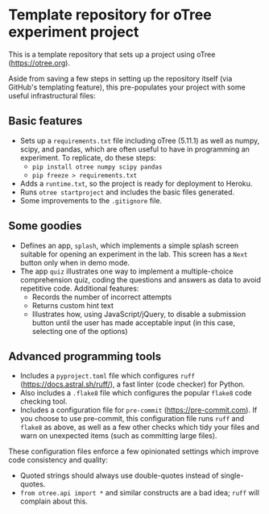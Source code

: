 # Template repository for oTree experiment project

This is a template repository that sets up a project using oTree (https://otree.org).

Aside from saving a few steps in setting up the repository itself (via GitHub's templating feature),
this pre-populates your project with some useful infrastructural files:

## Basic features

* Sets up a `requirements.txt` file including oTree (5.11.1) as well as numpy, scipy, and pandas,
  which are often useful to have in programming an experiment.
  To replicate, do these steps:
  * `pip install otree numpy scipy pandas`
  * `pip freeze > requirements.txt`
* Adds a `runtime.txt`, so the project is ready for deployment to Heroku.
* Runs `otree startproject` and includes the basic files generated.
* Some improvements to the `.gitignore` file.

## Some goodies

* Defines an app, `splash`, which implements a simple splash screen suitable for opening
  an experiment in the lab.  This screen has a `Next` button only when in demo mode.
* The app `quiz` illustrates one way to implement a multiple-choice comprehension quiz,
  coding the questions and answers as data to avoid repetitive code.  Additional
  features:
  - Records the number of incorrect attempts
  - Returns custom hint text
  - Illustrates how, using JavaScript/jQuery, to disable a submission button until the
    user has made acceptable input (in this case, selecting one of the options)

## Advanced programming tools

* Includes a `pyproject.toml` file which configures `ruff` (https://docs.astral.sh/ruff/),
  a fast linter (code checker) for Python.
* Also includes a `.flake8` file which configures the popular `flake8` code checking tool.
* Includes a configuration file for `pre-commit` (https://pre-commit.com).
  If you choose to use pre-commit, this configuration file runs `ruff` and `flake8` as above,
  as well as a few other checks which tidy your files and warn on unexpected items
  (such as committing large files).

These configuration files enforce a few opinionated settings which improve code
consistency and quality:
* Quoted strings should always use double-quotes instead of single-quotes.
* `from otree.api import *` and similar constructs are a bad idea; `ruff` will complain about this.
